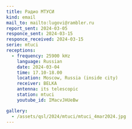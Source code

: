 ```yaml
---
title: Радио МТУСИ
kind: email
mail_to: mailto:lugovi@rambler.ru
report_sent: 2024-03-05
responce_sent: 2024-03-15
responce_received: 2024-03-15
serie: mtuci
receptions:
  - frequency: 25900 kHz
    language: Russian
    date: 2024-03-04
    time: 17.10-18.00
    location: Moscow, Russia (inside city)
    receiver: BELKA
    antenna: its telescopic
    station: mtuci
    youtube_id: IMacvJHUeBw

gallery:
  - /assets/qsl/2024/mtuci/mtuci_4mar2024.jpg
---
```

